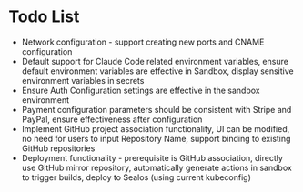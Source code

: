 # Todo List

* Network configuration - support creating new ports and CNAME configuration
* Default support for Claude Code related environment variables, ensure default environment variables are effective in Sandbox, display sensitive environment variables in secrets
* Ensure Auth Configuration settings are effective in the sandbox environment
* Payment configuration parameters should be consistent with Stripe and PayPal, ensure effectiveness after configuration
* Implement GitHub project association functionality, UI can be modified, no need for users to input Repository Name, support binding to existing GitHub repositories
* Deployment functionality - prerequisite is GitHub association, directly use GitHub mirror repository, automatically generate actions in sandbox to trigger builds, deploy to Sealos (using current kubeconfig)
